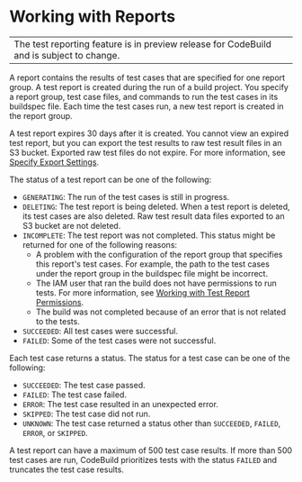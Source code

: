 # Working with Reports<a name="test-report"></a>


|  | 
| --- |
| The test reporting feature is in preview release for CodeBuild and is subject to change\. | 

A report contains the results of test cases that are specified for one report group\. A test report is created during the run of a build project\. You specify a report group, test case files, and commands to run the test cases in its buildspec file\. Each time the test cases run, a new test report is created in the report group\. 

 A test report expires 30 days after it is created\. You cannot view an expired test report, but you can export the test results to raw test result files in an S3 bucket\. Exported raw test files do not expire\. For more information, see [Specify Export Settings](report-group-export-settings.md)\. 

The status of a test report can be one of the following:
+ `GENERATING`: The run of the test cases is still in progress\.
+ `DELETING`: The test report is being deleted\. When a test report is deleted, its test cases are also deleted\. Raw test result data files exported to an S3 bucket are not deleted\.
+ `INCOMPLETE`: The test report was not completed\. This status might be returned for one of the following reasons:
  + A problem with the configuration of the report group that specifies this report's test cases\. For example, the path to the test cases under the report group in the buildspec file might be incorrect\.
  + The IAM user that ran the build does not have permissions to run tests\. For more information, see [Working with Test Report Permissions](test-permissions.md)\.
  + The build was not completed because of an error that is not related to the tests\.
+ `SUCCEEDED`: All test cases were successful\.
+ `FAILED`: Some of the test cases were not successful\.

Each test case returns a status\. The status for a test case can be one of the following:
+ `SUCCEEDED`: The test case passed\.
+ `FAILED`: The test case failed\.
+ `ERROR`: The test case resulted in an unexpected error\.
+ `SKIPPED`: The test case did not run\.
+ `UNKNOWN`: The test case returned a status other than `SUCCEEDED`, `FAILED`, `ERROR`, or `SKIPPED`\.

A test report can have a maximum of 500 test case results\. If more than 500 test cases are run, CodeBuild prioritizes tests with the status `FAILED` and truncates the test case results\. 